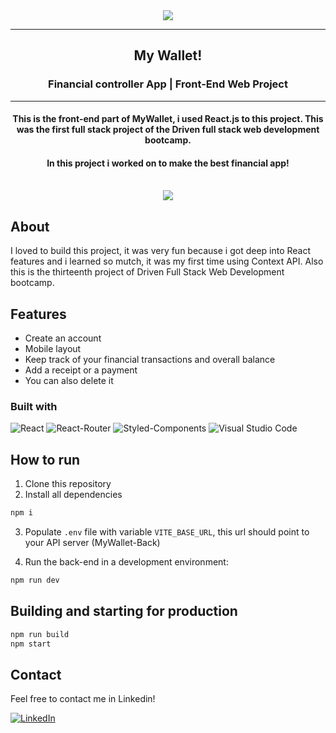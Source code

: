 <div align="center"><img src="https://i.imgur.com/rTfGP5s.png"></img></div>
<hr>
<h2 align=center>My Wallet!</h2>
<h3 align=center>Financial controller App | Front-End Web Project</h3>
<hr>
<h4 align=center>This is the front-end part of MyWallet, i used React.js to this project. 
                  This was the first full stack project of the Driven full stack web development bootcamp.</h4>
<h4 align=center>In this project i worked on to make the best financial app!</h4>
<br>
<div align=center style="display:flex; justify-content: center; gap:5%">
    <img src="https://i.imgur.com/YcJPoHt.png">
</div>

## About

I loved to build this project, it was very fun because i got deep into React features and i learned so mutch, it was my first time using Context API. Also this is the thirteenth project of Driven Full Stack Web Development bootcamp.

## Features

- Create an account
- Mobile layout
- Keep track of your financial transactions and overall balance
- Add a receipt or a payment
- You can also delete it

### Built with

![React](https://img.shields.io/badge/react-%2320232a.svg?style=for-the-badge&logo=react&logoColor=%2361DAFB)
![React-Router](https://img.shields.io/badge/React_Router-CA4245?style=for-the-badge&logo=react-router&logoColor=white)
![Styled-Components](https://img.shields.io/badge/styled--components-DB7093?style=for-the-badge&logo=styled-components&logoColor=white)
![Visual Studio Code](https://img.shields.io/badge/Visual%20Studio%20Code-0078d7.svg?style=for-the-badge&logo=visual-studio-code&logoColor=white)

## How to run

1. Clone this repository
2. Install all dependencies

```bash
npm i
```

3. Populate `.env` file with variable `VITE_BASE_URL`, this url should point to your API server (MyWallet-Back)

4. Run the back-end in a development environment:

```bash
npm run dev
```

## Building and starting for production

```bash
npm run build
npm start
```

## Contact

Feel free to contact me in Linkedin!

[![LinkedIn][linkedin-shield]][linkedin-url]

<!-- MARKDOWN LINKS & IMAGES -->
<!-- https://www.markdownguide.org/basic-syntax/#reference-style-links -->

[linkedin-shield]: https://img.shields.io/badge/-LinkedIn-black.svg?style=for-the-badge&logo=linkedin&colorB=blue
[linkedin-url]: https://www.linkedin.com/in/ovinibarros/

